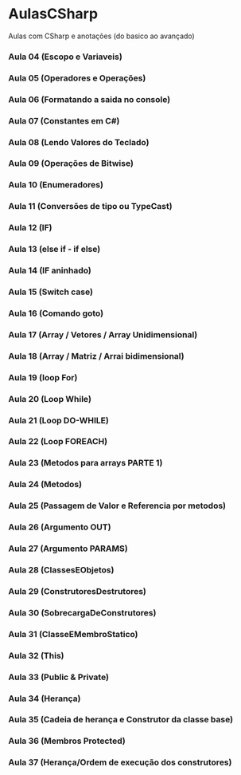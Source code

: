 # AulasCSharp
Aulas com CSharp e anotações (do basico ao avançado)

### Aula 04 (Escopo e Variaveis)

### Aula 05 (Operadores e Operações)

### Aula 06 (Formatando a saida no console)

### Aula 07 (Constantes em C#)

### Aula 08 (Lendo Valores do Teclado)

### Aula 09 (Operações de Bitwise)

### Aula 10 (Enumeradores)

### Aula 11 (Conversões de tipo ou TypeCast)

### Aula 12 (IF)

### Aula 13 (else if - if else)

### Aula 14 (IF aninhado)

### Aula 15 (Switch case)

### Aula 16 (Comando goto)

### Aula 17 (Array / Vetores / Array Unidimensional)

### Aula 18 (Array / Matriz / Arrai bidimensional)

### Aula 19 (loop For)

### Aula 20 (Loop While)

### Aula 21 (Loop DO-WHILE)

### Aula 22 (Loop FOREACH)

### Aula 23 (Metodos para arrays PARTE 1)

### Aula 24 (Metodos)

### Aula 25 (Passagem de Valor e Referencia por metodos)

### Aula 26 (Argumento OUT)

### Aula 27 (Argumento PARAMS)

### Aula 28 (ClassesEObjetos)

### Aula 29 (ConstrutoresDestrutores)

### Aula 30 (SobrecargaDeConstrutores)

### Aula 31 (ClasseEMembroStatico)

### Aula 32 (This)

### Aula 33 (Public & Private)

### Aula 34 (Herança)

### Aula 35 (Cadeia de herança e Construtor da classe base)

### Aula 36 (Membros Protected)

### Aula 37 (Herança/Ordem de execução dos construtores)

